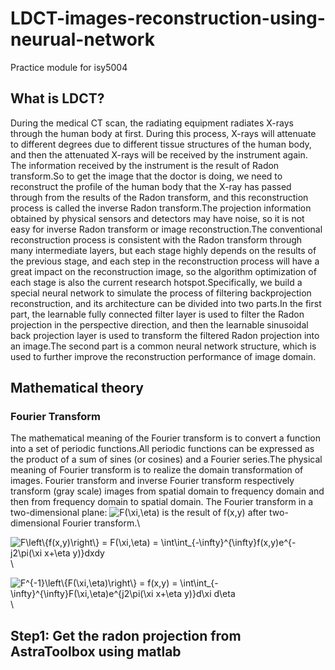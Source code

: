 # LDCT-images-reconstruction-using-neurual-network
Practice module for isy5004

## What is LDCT?
During the medical CT scan, the radiating equipment radiates X-rays through the human body at first. During this process, X-rays will attenuate to different degrees due to different tissue structures of the human body, and then the attenuated X-rays will be received by the instrument again. The information received by the instrument is the result of Radon transform.So to get the image that the doctor is doing, we need to reconstruct the profile of the human body that the X-ray has passed through from the results of the Radon transform, and this reconstruction process is called the inverse Radon transform.The projection information obtained by physical sensors and detectors may have noise, so it is not easy for inverse Radon transform or image reconstruction.The conventional reconstruction process is consistent with the Radon transform through many intermediate layers, but each stage highly depends on the results of the previous stage, and each step in the reconstruction process will have a great impact on the reconstruction image, so the algorithm optimization of each stage is also the current research hotspot.Specifically, we build a special neural network to simulate the process of filtering backprojection reconstruction, and its architecture can be divided into two parts.In the first part, the learnable fully connected filter layer is used to filter the Radon projection in the perspective direction, and then the learnable sinusoidal back projection layer is used to transform the filtered Radon projection into an image.The second part is a common neural network structure, which is used to further improve the reconstruction performance of image domain.

## Mathematical theory
### Fourier Transform
The mathematical meaning of the Fourier transform is to convert a function into a set of periodic functions.All periodic functions can be expressed as the product of a sum of sines (or cosines) and a Fourier series.The physical meaning of Fourier transform is to realize the domain transformation of images. Fourier transform and inverse Fourier transform respectively transform (gray scale) images from spatial domain to frequency domain and then from frequency domain to spatial domain.
The Fourier transform in a two-dimensional plane:
<img src="https://latex.codecogs.com/png.image?\dpi{110}&space;F(\xi,\eta)" title="F(\xi,\eta)" /> is the result of f(x,y) after two-dimensional Fourier transform.\

<img src="https://latex.codecogs.com/png.image?\dpi{110}&space;F\left\{f(x,y)\right\}&space;&space;=&space;F(\xi,\eta)&space;=&space;\int\int_{-\infty}^{\infty}f(x,y)e^{-j2\pi(\xi&space;x&plus;\eta&space;y)}dxdy" title="F\left\{f(x,y)\right\} = F(\xi,\eta) = \int\int_{-\infty}^{\infty}f(x,y)e^{-j2\pi(\xi x+\eta y)}dxdy" />\

<img src="https://latex.codecogs.com/png.image?\dpi{110}&space;F^{-1}\left\{F(\xi,\eta)\right\}&space;&space;=&space;f(x,y)&space;=&space;\int\int_{-\infty}^{\infty}F(\xi,\eta)e^{j2\pi(\xi&space;x&plus;\eta&space;y)}d\xi&space;d\eta" title="F^{-1}\left\{F(\xi,\eta)\right\} = f(x,y) = \int\int_{-\infty}^{\infty}F(\xi,\eta)e^{j2\pi(\xi x+\eta y)}d\xi d\eta" />\


## Step1: Get the radon projection from AstraToolbox using matlab


